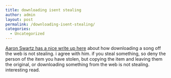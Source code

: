```yaml
---
title: downloading isent stealing
author: admin
layout: post
permalink: /downloading-isent-stealing/
categories:
  - Uncategorized
---
```

[Aaron Swartz has a nice write up here][1] about how downloading a song off the web is not stealing. i agree with him. if you steal something, so deny the person of the item you have stolen, but copying the item and leaving them the original, or downloading something from the web is not stealing. interesting read.

 [1]: http://www.aaronsw.com/weblog/001112